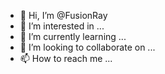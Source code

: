 - 👋 Hi, I’m @FusionRay
- 👀 I’m interested in ...
- 🌱 I’m currently learning ...
- 💞️ I’m looking to collaborate on ...
- 📫 How to reach me ...

<!---
FusionRay/FusionRay is a ✨ special ✨ repository because its `README.md` (this file) appears on your GitHub profile.
You can click the Preview link to take a look at your changes.
--->


